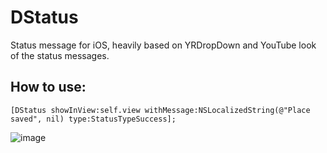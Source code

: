 DStatus
=======

Status message for iOS, heavily based on YRDropDown and YouTube look of the status messages.

## How to use:
	[DStatus showInView:self.view withMessage:NSLocalizedString(@"Place saved", nil) type:StatusTypeSuccess];

![image](http://farm9.staticflickr.com/8490/8253769123_1f8af31bb7.jpg)